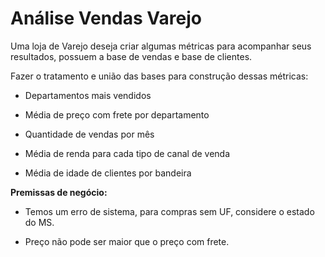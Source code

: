 # Análise Vendas Varejo

Uma loja de Varejo deseja criar algumas métricas para acompanhar seus resultados, possuem a base de vendas e base de clientes.

Fazer o tratamento e união das bases para construção dessas métricas:

* Departamentos mais vendidos

* Média de preço com frete por departamento

* Quantidade de vendas por mês

* Média de renda para cada tipo de canal de venda

* Média de idade de clientes por bandeira

**Premissas de negócio:**

- Temos um erro de sistema, para compras sem UF, considere o estado do MS.

- Preço não pode ser maior que o preço com frete.
